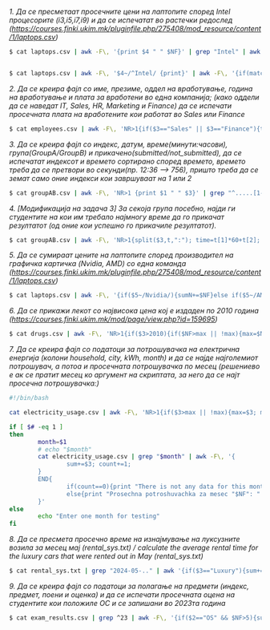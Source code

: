 *1. Да се пресметаат просечните цени на лаптопите според Intel процесорите (i3,i5,i7,i9) и да се испечатат во растечки редослед (https://courses.finki.ukim.mk/pluginfile.php/275408/mod_resource/content/1/laptops.csv)*

```bash
$ cat laptops.csv | awk -F\, '{print $4 " " $NF}' | grep "Intel" | awk '{split($3,proc,"-"); p=proc[1]; procesori[p]+=$4; brojaci[p]+=1;}END{for(p in procesori){print p ": " procesori[p]/brojaci[p]}}' | sort -k2


$ cat laptops.csv | awk -F\, '$4~/^Intel/ {print}' | awk -F\, '{if(match($4, /(i[3579])/, c)){core=c[1]; sum[core]+=$NF; counter[core]+=1;}}END{for(core in sum){print core ": " sum[core]/counter[core]}}' | sort -n -k 2
```

*2. Да се креира фајл со име, презиме, оддел на вработување, година на вработување и плата за вработени во една компанија;
(како оддели да се наведат IT, Sales, HR, Marketing и Finance)
да се испечати просечната плата на вработените кои работат во Sales или Finance*

```bash
$ cat employees.csv | awk -F\, 'NR>1{if($3=="Sales" || $3=="Finance"){total+=$NF; counter+=1;}}END{print total/counter}'
```

*3. Да се креира фајл со индекс, датум, време(минути:часови), група(GroupA/GroupB) и прикачено(submitted/not_submitted),
да се испечатат индексот и времето сортирано според времето, времето треба да се претвори во секунди(пр. 12:36 --> 756),
пришто треба да се земат само оние индекси кои завршуваат на 1 или 2*

```bash
$ cat groupAB.csv | awk -F\, 'NR>1 {print $1 " " $3}' | grep "^.....[1-2]" | awk '{split($2,time,":"); vreminja[$1]=time[1]*60+time[2]}END{for(i in vreminja){print i " " vreminja[i]}}' | sort -n -k 2
```

*4. [Модификација на задача 3] За секоја група посебно, најди ги студентите на кои им требало најмногу време да го прикачат резултатот (од оние кои успешно го прикачиле резултатот).*

```bash
$ cat groupAB.csv | awk -F\, 'NR>1{split($3,t,":"); time=t[1]*60+t[2]; if($4=="GroupA" && $NF=="submitted"){if(time>maxA || !maxA){maxA=time; idA=$1}}else if($4=="GroupB" && $NF=="submitted"){if(time>maxB || !maxB){maxB=time; idB=$1}}}END{print "GroupA: " idA "\nGroupB: " idB}'
```

*5. Да се сумираат цените на лаптопите според производител на графичка картичка (Nvidia, AMD) со една команда (https://courses.finki.ukim.mk/pluginfile.php/275408/mod_resource/content/1/laptops.csv)*

```bash
$ cat laptops.csv | awk -F\, '{if($5~/Nvidia/){sumN+=$NF}else if($5~/AMD/){sumA+=$NF}}END{print "Nvidia: " sumN "\nAMD: " sumA}'
```

*6. Да се прикажи лекот со највисока цена кој е издаден по 2010 година (https://courses.finki.ukim.mk/mod/page/view.php?id=159695)*

```bash
$ cat drugs.csv | awk -F\, 'NR>1{if($3>2010){if($NF>max || !max){max=$NF}}}END{print max}'
```

*7. Да се креира фајл со податоци за потрошувачка на електрична енергија (колони household, city, kWh, month) и да се најде најголемиот потрошувач, а потоа и просечната потрошувачка по месец
(решениево е ак се пратит месец ко аргумент на скриптата, за него да се најт просечна потрошувачка:)*

```bash
#!/bin/bash

cat electricity_usage.csv | awk -F\, 'NR>1{if($3>max || !max){max=$3; maxP=$1}}END{print "Najgolem potroshuvach: " maxP}'

if [ $# -eq 1 ]
then
        month=$1
        # echo "$month"
        cat electricity_usage.csv | grep "$month" | awk -F\, '{
                sum+=$3; count+=1;
        }
        END{
                if(count==0){print "There is not any data for this month in this file."}
                else{print "Prosechna potroshuvachka za mesec "$NF": " sum/count}
        }'
else
        echo "Enter one month for testing"
fi
```

*8. Да се пресмета просечно време на изнајмување на луксузните возила за месец мај (rental_sys.txt) / calculate the average rental time for the luxury cars that were rented out in May (rental_sys.txt)*

```bash
$ cat rental_sys.txt | grep "2024-05-.." | awk '{if($3=="Luxury"){sum+=$NF; count+=1;}}END{print sum/count}'
```

*9. Да се креира фајл со податоци за полагање на предмети (индекс, предмет, поени и оценка) и да се испечати просечната оцена на студентите кои положиле ОС и се запишани во 2023та година*

```bash
$ cat exam_results.csv | grep ^23 | awk -F\, '{if($2=="OS" && $NF>5){sum+=$NF; count+=1;}}END{print sum/count}'
```











